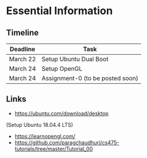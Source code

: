 # Essential Information

## Timeline

| Deadline | Task								|
| -------- | ---------------------------------- |
| March 22 | Setup Ubuntu Dual Boot				|
| March 24 | Setup OpenGL						|
| March 24 | Assignment-0 (to be posted soon)	|

## Links
* https://ubuntu.com/download/desktop

(Setup Ubuntu 18.04.4 LTS)
* https://learnopengl.com/
* https://github.com/paragchaudhuri/cs475-tutorials/tree/master/Tutorial_00
